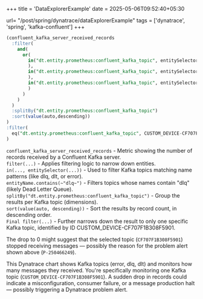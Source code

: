 +++
title = 'DataExplorerExample'
date = 2025-05-06T09:52:40+05:30

url= "/post/spring/dynatrace/dataExplorerExample"
tags = ['dynatrace', 'spring', 'kafka-confluent']
+++
```sql
(confluent_kafka_server_received_records
  :filter(
    and(
      or(
        in("dt.entity.prometheus:confluent_kafka_topic", entitySelector("type(prometheus:confluent_kafka_topic),entityName.contains(~\"dlq~\")")
        ),
        in("dt.entity.prometheus:confluent_kafka_topic", entitySelector("type(prometheus:confluent_kafka_topic),entityName.contains(~\"dlt~\")")
        ),
        in("dt.entity.prometheus:confluent_kafka_topic", entitySelector("type(prometheus:confluent_kafka_topic),entityName.contains(~\"error~\")")
        )
      )
    )
  )
  :splitBy("dt.entity.prometheus:confluent_kafka_topic")
  :sort(value(auto,descending))
)
:filter(
  eq("dt.entity.prometheus:confluent_kafka_topic", CUSTOM_DEVICE-CF707F1B308F5901)
)
```

`confluent_kafka_server_received_records` -	Metric showing the number of records received by a Confluent Kafka server.  
`filter(...)` - Applies filtering logic to narrow down entities.  
`in(..., entitySelector(...))` - Used to filter Kafka topics matching name patterns (like dlq, dlt, or error).  
`entityName.contains(~"dlq~")` - Filters topics whose names contain "dlq" (likely Dead Letter Queue).  
`splitBy("dt.entity.prometheus:confluent_kafka_topic")` - Group the results per Kafka topic (dimensions).  
`sort(value(auto, descending))` - Sort the results by record count, in descending order.  
`Final filter(...)` - Further narrows down the result to only one specific Kafka topic, identified by ID CUSTOM_DEVICE-CF707F1B308F5901.

The drop to 0 might suggest that the selected topic (`CF707F1B308F5901`) stopped receiving messages — possibly the reason for the problem alert shown above (`P-250466249`).

This Dynatrace chart shows Kafka topics (error, dlq, dlt) and monitors how many messages they received. You're specifically monitoring one Kafka topic (`CUSTOM_DEVICE-CF707F1B308F5901`). A sudden drop in records could indicate a misconfiguration, consumer failure, or a message production halt — possibly triggering a Dynatrace problem alert.